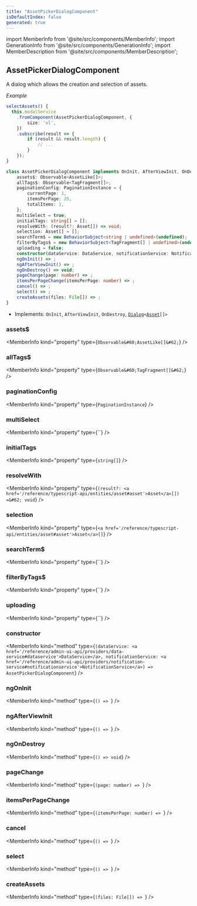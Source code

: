 ```yaml
---
title: "AssetPickerDialogComponent"
isDefaultIndex: false
generated: true
---
```

<!-- This file was generated from the Vendure source. Do not modify. Instead, re-run the "docs:build" script -->
import MemberInfo from '@site/src/components/MemberInfo';
import GenerationInfo from '@site/src/components/GenerationInfo';
import MemberDescription from '@site/src/components/MemberDescription';


## AssetPickerDialogComponent

<GenerationInfo sourceFile="packages/admin-ui/src/lib/core/src/shared/components/asset-picker-dialog/asset-picker-dialog.component.ts" sourceLine="52" packageName="@vendure/admin-ui" />

A dialog which allows the creation and selection of assets.

*Example*

```ts
selectAssets() {
  this.modalService
    .fromComponent(AssetPickerDialogComponent, {
        size: 'xl',
    })
    .subscribe(result => {
        if (result && result.length) {
            // ...
        }
    });
}
```

```ts title="Signature"
class AssetPickerDialogComponent implements OnInit, AfterViewInit, OnDestroy, Dialog<Asset[]> {
    assets$: Observable<AssetLike[]>;
    allTags$: Observable<TagFragment[]>;
    paginationConfig: PaginationInstance = {
        currentPage: 1,
        itemsPerPage: 25,
        totalItems: 1,
    };
    multiSelect = true;
    initialTags: string[] = [];
    resolveWith: (result?: Asset[]) => void;
    selection: Asset[] = [];
    searchTerm$ = new BehaviorSubject<string | undefined>(undefined);
    filterByTags$ = new BehaviorSubject<TagFragment[] | undefined>(undefined);
    uploading = false;
    constructor(dataService: DataService, notificationService: NotificationService)
    ngOnInit() => ;
    ngAfterViewInit() => ;
    ngOnDestroy() => void;
    pageChange(page: number) => ;
    itemsPerPageChange(itemsPerPage: number) => ;
    cancel() => ;
    select() => ;
    createAssets(files: File[]) => ;
}
```
* Implements: <code>OnInit</code>, <code>AfterViewInit</code>, <code>OnDestroy</code>, <code><a href='/reference/admin-ui-api/providers/modal-service#dialog'>Dialog</a>&#60;<a href='/reference/typescript-api/entities/asset#asset'>Asset</a>[]&#62;</code>



<div className="members-wrapper">

### assets$

<MemberInfo kind="property" type={`Observable&#60;AssetLike[]&#62;`}   />


### allTags$

<MemberInfo kind="property" type={`Observable&#60;TagFragment[]&#62;`}   />


### paginationConfig

<MemberInfo kind="property" type={`PaginationInstance`}   />


### multiSelect

<MemberInfo kind="property" type={``}   />


### initialTags

<MemberInfo kind="property" type={`string[]`}   />


### resolveWith

<MemberInfo kind="property" type={`(result?: <a href='/reference/typescript-api/entities/asset#asset'>Asset</a>[]) =&#62; void`}   />


### selection

<MemberInfo kind="property" type={`<a href='/reference/typescript-api/entities/asset#asset'>Asset</a>[]`}   />


### searchTerm$

<MemberInfo kind="property" type={``}   />


### filterByTags$

<MemberInfo kind="property" type={``}   />


### uploading

<MemberInfo kind="property" type={``}   />


### constructor

<MemberInfo kind="method" type={`(dataService: <a href='/reference/admin-ui-api/providers/data-service#dataservice'>DataService</a>, notificationService: <a href='/reference/admin-ui-api/providers/notification-service#notificationservice'>NotificationService</a>) => AssetPickerDialogComponent`}   />


### ngOnInit

<MemberInfo kind="method" type={`() => `}   />


### ngAfterViewInit

<MemberInfo kind="method" type={`() => `}   />


### ngOnDestroy

<MemberInfo kind="method" type={`() => void`}   />


### pageChange

<MemberInfo kind="method" type={`(page: number) => `}   />


### itemsPerPageChange

<MemberInfo kind="method" type={`(itemsPerPage: number) => `}   />


### cancel

<MemberInfo kind="method" type={`() => `}   />


### select

<MemberInfo kind="method" type={`() => `}   />


### createAssets

<MemberInfo kind="method" type={`(files: File[]) => `}   />




</div>
